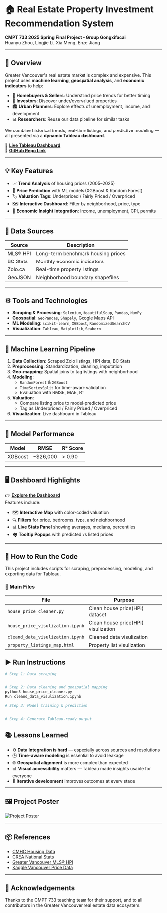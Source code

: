 # 🏠 Real Estate Property Investment Recommendation System  
**CMPT 733 2025 Spring Final Project – Group Gongxifacai**  
Huanyu Zhou, Lingjie Li, Xia Meng, Enze Jiang

---

## 📌 Overview
Greater Vancouver's real estate market is complex and expensive. This project uses **machine learning**, **geospatial analysis**, and **economic indicators** to help:
- 🏡 **Homebuyers & Sellers**: Understand price trends for better timing  
- 💼 **Investors**: Discover under/overvalued properties  
- 🏙️ **Urban Planners**: Explore effects of unemployment, income, and development  
- 📊 **Researchers**: Reuse our data pipeline for similar tasks

We combine historical trends, real-time listings, and predictive modeling — all presented via a **dynamic Tableau dashboard**.

🔗 **[Live Tableau Dashboard](https://public.tableau.com/views/CMPT733VancouverRealEstate/Dashboard1)**  
🔗 **[GitHub Repo Link](https://github.com/Ericzhouhy/CMPT_733_Final_Project)**

---

## 💡 Key Features
- 📈 **Trend Analysis** of housing prices (2005–2025)
- 🧠 **Price Prediction** with ML models (XGBoost & Random Forest)
- 🏷️ **Valuation Tags**: Underpriced / Fairly Priced / Overpriced
- 🗺️ **Interactive Dashboard**: Filter by neighborhood, price, type
- 🧾 **Economic Insight Integration**: Income, unemployment, CPI, permits

---

## 🧪 Data Sources
| Source | Description |
|--------|-------------|
| MLS® HPI | Long-term benchmark housing prices |
| BC Stats | Monthly economic indicators |
| Zolo.ca | Real-time property listings |
| GeoJSON | Neighborhood boundary shapefiles |

---

## ⚙️ Tools and Technologies
- **Scraping & Processing**: `Selenium`, `BeautifulSoup`, `Pandas`, `NumPy`
- **Geospatial**: `GeoPandas`, `Shapely`, Google Maps API
- **ML Modeling**: `scikit-learn`, `XGBoost`, `RandomizedSearchCV`
- **Visualization**: `Tableau`, `Matplotlib`, `Seaborn`

---

## 🔮 Machine Learning Pipeline
1. **Data Collection**: Scraped Zolo listings, HPI data, BC Stats
2. **Preprocessing**: Standardization, cleaning, imputation
3. **Geo-mapping**: Spatial joins to tag listings with neighborhood
4. **Modeling**:  
   - `RandomForest` & `XGBoost`  
   - `TimeSeriesSplit` for time-aware validation  
   - Evaluation with RMSE, MAE, R²
5. **Valuation**:  
   - Compare listing price to model-predicted price  
   - Tag as Underpriced / Fairly Priced / Overpriced  
6. **Visualization**: Live dashboard in Tableau

---

## 🧪 Model Performance
| Model | RMSE | R² Score |
|-------|------|----------|
| XGBoost | ~$26,000 | > 0.90 |

---

## 🖥️ Dashboard Highlights
👉 **[Explore the Dashboard](https://public.tableau.com/views/CMPT733VancouverRealEstate/Dashboard1?:language=en-US&:sid=&:redirect=auth&:display_count=n&:origin=viz_share_link)**  
Features include:
- 🗺️ **Interactive Map** with color-coded valuation
- 🔍 **Filters** for price, bedrooms, type, and neighborhood
- 📊 **Live Stats Panel** showing averages, medians, percentiles
- 🏘️ **Tooltip Popups** with predicted vs listed prices

---

## 🔧 How to Run the Code

This project includes scripts for scraping, preprocessing, modeling, and exporting data for Tableau.

### 📁 Main Files

| File | Purpose |
|------|---------|
| `house_price_cleaner.py` | Clean house price(HPI) dataset |
| `house_price_visulization.ipynb` | Clean house price(HPI) visulization |
| `cleand_data_visulization.ipynb` | Cleaned data visulization |
| `property_listings_map.html` | Property list visulization|


## ▶️ Run Instructions

```bash
# Step 1: Data scraping


# Step 2: Data cleaning and geospatial mapping
python3 house_price_cleaner.py
Run cleand_data_visulization.ipynb

# Step 3: Model training & prediction


# Step 4: Generate Tableau-ready output
```

## 📚 Lessons Learned
- ⚙️ **Data Integration is hard** — especially across sources and resolutions
- 🕒 **Time-aware modeling** is essential to avoid leakage
- 🌐 **Geospatial alignment** is more complex than expected
- 📊 **Visual accessibility** matters — Tableau made insights usable for everyone
- 🔁 **Iterative development** improves outcomes at every stage

---

## 🖼️ Project Poster
![Project Poster](poster.png)

---

## 📦 References
- [CMHC Housing Data](https://www.cmhc-schl.gc.ca/professionals/housing-markets-data-and-research/housing-data)  
- [CREA National Stats](https://stats.crea.ca/en-CA/)  
- [Greater Vancouver MLS® HPI](https://www.gvrealtors.ca/market-watch/MLS-HPI-home-price-comparison.hpi.greater_vancouver.all.all.2021-12-1.html)  
- [Kaggle Vancouver Price Data](https://www.kaggle.com/datasets/jennyzzhu/vancouver-house-prices-for-past-20-years)

---

## 🙌 Acknowledgements
Thanks to the CMPT 733 teaching team for their support, and to all contributors in the Greater Vancouver real estate data ecosystem.


